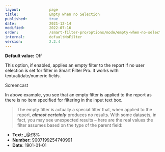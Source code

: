 ```yaml
---
layout:             page
title:              Empty when no Selection
published:          true
date:               2021-12-14
modified:           2022-07-16
order:              /smart-filter-pro/options/mode/empty-when-no-selection
internal:           defaultNoFilter
version:            2.2.4
---
```

**Default value:** Off

This option, if enabled, applies an empty filter to the report if no user selection is set for filter in Smart Filter Pro. It works with textual/date/numeric fields. 
 
<todo>Screencast</todo> 

In above example, you see that an empty filter is applied to the report as there is no item specified for filtering in the input text box.

> The empty filter is actually a special filter that, when applied to the report, ***almost certainly*** produces no results. With some datasets, in fact, you may see unexpected results – here are the real values the filter assumes based on the type of the parent field:
- **Text:** _@£$%
- **Number:** 9007199254740991
- **Date:** 1901-01-01
